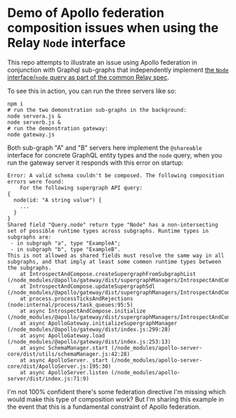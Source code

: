 # Demo of Apollo federation composition issues when using the Relay `Node` interface

This repo attempts to illustrate an issue using Apollo federation in conjunction with Graphql sub-graphs that independently implement [the `Node` interface/`node` query as part of the common Relay spec](https://relay.dev/graphql/objectidentification.htm).

To see this in action, you can run the three servers like so:

```shell
npm i
# run the two demonstration sub-graphs in the background:
node servera.js &
node serverb.js &
# run the demonstration gateway:
node gateway.js
```

Both sub-graph "A" and "B" servers here implement the `@shareable` interface for concrete GraphQL entity types and the `node` query, when you run the gateway server it responds with this error on startup:

```
Error: A valid schema couldn't be composed. The following composition errors were found:
	For the following supergraph API query:
{
  node(id: "A string value") {
    ...
  }
}
Shared field "Query.node" return type "Node" has a non-intersecting set of possible runtime types across subgraphs. Runtime types in subgraphs are:
 - in subgraph "a", type "ExampleA";
 - in subgraph "b", type "ExampleB".
This is not allowed as shared fields must resolve the same way in all subgraphs, and that imply at least some common runtime types between the subgraphs.
    at IntrospectAndCompose.createSupergraphFromSubgraphList (/node_modules/@apollo/gateway/dist/supergraphManagers/IntrospectAndCompose/index.js:73:19)
    at IntrospectAndCompose.updateSupergraphSdl (/node_modules/@apollo/gateway/dist/supergraphManagers/IntrospectAndCompose/index.js:65:36)
    at process.processTicksAndRejections (node:internal/process/task_queues:95:5)
    at async IntrospectAndCompose.initialize (/node_modules/@apollo/gateway/dist/supergraphManagers/IntrospectAndCompose/index.js:28:36)
    at async ApolloGateway.initializeSupergraphManager (/node_modules/@apollo/gateway/dist/index.js:299:28)
    at async ApolloGateway.load (/node_modules/@apollo/gateway/dist/index.js:253:13)
    at async SchemaManager.start (/node_modules/apollo-server-core/dist/utils/schemaManager.js:42:28)
    at async ApolloServer._start (/node_modules/apollo-server-core/dist/ApolloServer.js:195:30)
    at async ApolloServer.listen (/node_modules/apollo-server/dist/index.js:71:9)
```

I'm not 100% confident there's some federation directive I'm missing which would make this type of composition work? But I'm sharing this example in the event that this is a fundamental constraint of Apollo federation.

